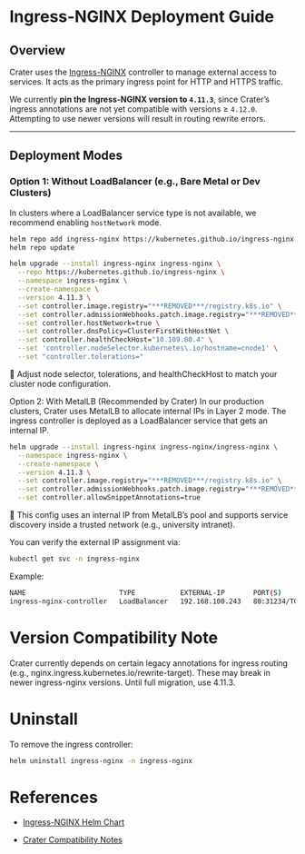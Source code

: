 # Ingress-NGINX Deployment Guide

## Overview

Crater uses the [Ingress-NGINX](https://kubernetes.github.io/ingress-nginx/) controller to manage external access to services. It acts as the primary ingress point for HTTP and HTTPS traffic.

We currently **pin the Ingress-NGINX version to `4.11.3`**, since Crater’s ingress annotations are not yet compatible with versions ≥ `4.12.0`. Attempting to use newer versions will result in routing rewrite errors.

---

## Deployment Modes

### Option 1: Without LoadBalancer (e.g., Bare Metal or Dev Clusters)

In clusters where a LoadBalancer service type is not available, we recommend enabling `hostNetwork` mode.

```bash
helm repo add ingress-nginx https://kubernetes.github.io/ingress-nginx
helm repo update

helm upgrade --install ingress-nginx ingress-nginx \
  --repo https://kubernetes.github.io/ingress-nginx \
  --namespace ingress-nginx \
  --create-namespace \
  --version 4.11.3 \
  --set controller.image.registry="***REMOVED***/registry.k8s.io" \
  --set controller.admissionWebhooks.patch.image.registry="***REMOVED***/registry.k8s.io" \
  --set controller.hostNetwork=true \
  --set controller.dnsPolicy=ClusterFirstWithHostNet \
  --set controller.healthCheckHost="10.109.80.4" \
  --set 'controller.nodeSelector.kubernetes\.io/hostname=cnode1' \
  --set "controller.tolerations="
```

🔧 Adjust node selector, tolerations, and healthCheckHost to match your cluster node configuration.

Option 2: With MetalLB (Recommended by Crater)
In our production clusters, Crater uses MetalLB to allocate internal IPs in Layer 2 mode. The ingress controller is deployed as a LoadBalancer service that gets an internal IP.

```bash
helm upgrade --install ingress-nginx ingress-nginx/ingress-nginx \
  --namespace ingress-nginx \
  --create-namespace \
  --version 4.11.3 \
  --set controller.image.registry="***REMOVED***/registry.k8s.io" \
  --set controller.admissionWebhooks.patch.image.registry="***REMOVED***/registry.k8s.io" \
  --set controller.allowSnippetAnnotations=true
```

📌 This config uses an internal IP from MetalLB’s pool and supports service discovery inside a trusted network (e.g., university intranet).

You can verify the external IP assignment via:
```bash
kubectl get svc -n ingress-nginx
```

Example:

```bash
NAME                       TYPE           EXTERNAL-IP       PORT(S)
ingress-nginx-controller   LoadBalancer   192.168.100.243   80:31234/TCP,443:31235/TCP
```

# Version Compatibility Note
Crater currently depends on certain legacy annotations for ingress routing (e.g., nginx.ingress.kubernetes.io/rewrite-target). These may break in newer ingress-nginx versions. Until full migration, use 4.11.3.

# Uninstall
To remove the ingress controller:

```bash
helm uninstall ingress-nginx -n ingress-nginx
```
# References

* [Ingress-NGINX Helm Chart](https://github.com/kubernetes/ingress-nginx)

* [Crater Compatibility Notes](../README.md)
